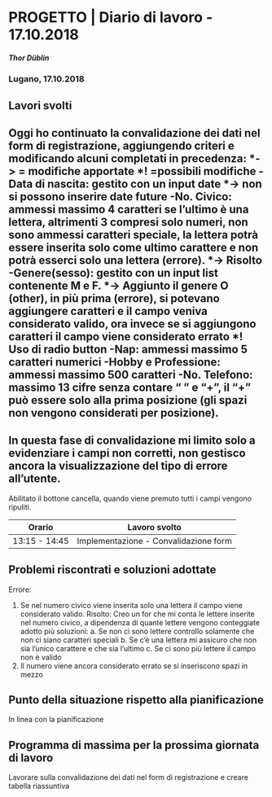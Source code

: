 # PROGETTO | Diario di lavoro - 17.10.2018
##### Thor Düblin
### Lugano, 17.10.2018

## Lavori svolti

Oggi ho continuato la convalidazione dei dati nel form di registrazione, 
aggiungendo criteri e modificando alcuni completati in precedenza:
*-> = modifiche apportate
*! =possibili modifiche
-Data di nascita: gestito con un input date *-> non si possono inserire date future
-No. Civico: ammessi massimo 4 caratteri se l’ultimo è una lettera, 
altrimenti 3 compresi solo numeri, non sono ammessi caratteri speciale, 
la lettera potrà essere inserita solo come ultimo carattere e 
non potrà esserci solo una lettera (errore). *-> Risolto
-Genere(sesso): gestito con un input list contenente M e F. 
*-> Aggiunto il genere O (other), in più prima (errore), 
si potevano aggiungere caratteri e il campo veniva considerato valido, 
ora invece se si aggiungono caratteri il campo viene considerato errato 
*! Uso di radio button
-Nap: ammessi massimo 5 caratteri numerici
-Hobby e Professione: ammessi massimo 500 caratteri
-No. Telefono: massimo 13 cifre senza contare “ ” e “+”, il “+” può essere 
solo alla prima posizione (gli spazi non vengono considerati per posizione).
---
In questa fase di convalidazione mi limito solo a evidenziare i campi non corretti, 
non gestisco ancora la visualizzazione del tipo di errore all’utente.
---
Abilitato il bottone cancella, quando viene premuto tutti i campi vengono ripuliti.



|Orario        |Lavoro svolto                                |
|--------------|---------------------------------------------|
|13:15 - 14:45 | Implementazione - Convalidazione form       |

##  Problemi riscontrati e soluzioni adottate
Errore:
1.	Se nel numero civico viene inserita solo una lettera il campo viene considerato valido.
	Risolto: Creo un for che mi conta le lettere inserite nel numero civico, 
	a dipendenza di quante lettere vengono conteggiate adotto più soluzioni:
	a.	Se non ci sono lettere controllo solamente che non ci siano caratteri speciali
	b.	Se c’è una lettera mi assicuro che non sia l’unico carattere e che sia l’ultimo
	c.	Se ci sono più lettere il campo non è valido
2.	Il numero viene ancora considerato errato se si inseriscono spazi in mezzo


##  Punto della situazione rispetto alla pianificazione

In linea con la pianificazione

## Programma di massima per la prossima giornata di lavoro

Lavorare sulla convalidazione dei dati nel form di registrazione e creare tabella riassuntiva